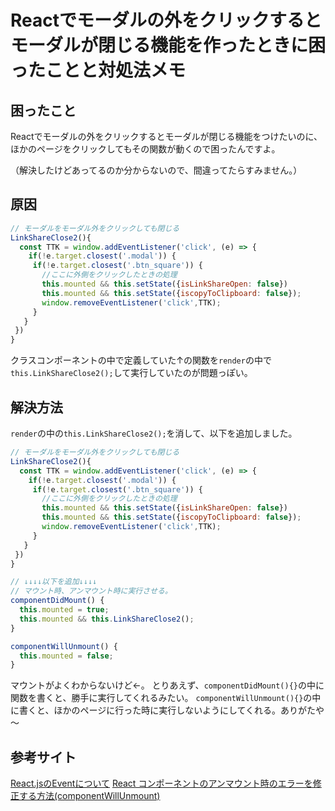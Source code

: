 # Reactでモーダルの外をクリックするとモーダルが閉じる機能を作ったときに困ったことと対処法メモ
## 困ったこと
Reactでモーダルの外をクリックするとモーダルが閉じる機能をつけたいのに、ほかのページをクリックしてもその関数が動くので困ったんですよ。

（解決したけどあってるのか分からないので、間違ってたらすみません。）

## 原因
```javascript
// モーダルをモーダル外をクリックしても閉じる
LinkShareClose2(){
  const TTK = window.addEventListener('click', (e) => {
    if(!e.target.closest('.modal')) {
     if(!e.target.closest('.btn_square')) {
       //ここに外側をクリックしたときの処理
       this.mounted && this.setState({isLinkShareOpen: false})
       this.mounted && this.setState({iscopyToClipboard: false});
       window.removeEventListener('click',TTK);
     }
   }
 })
}
```
クラスコンポーネントの中で定義していた↑の関数を`render`の中で`this.LinkShareClose2();`して実行していたのが問題っぽい。


## 解決方法
`render`の中の`this.LinkShareClose2();`を消して、以下を追加しました。
```javascript
// モーダルをモーダル外をクリックしても閉じる
LinkShareClose2(){
  const TTK = window.addEventListener('click', (e) => {
    if(!e.target.closest('.modal')) {
     if(!e.target.closest('.btn_square')) {
       //ここに外側をクリックしたときの処理
       this.mounted && this.setState({isLinkShareOpen: false})
       this.mounted && this.setState({iscopyToClipboard: false});
       window.removeEventListener('click',TTK);
     }
   }
 })
}

// ↓↓↓↓以下を追加↓↓↓↓
// マウント時、アンマウント時に実行させる。
componentDidMount() {
  this.mounted = true;
  this.mounted && this.LinkShareClose2();
}

componentWillUnmount() {
  this.mounted = false;
}

```

マウントがよくわからないけど←。
とりあえず、`componentDidMount(){}`の中に関数を書くと、勝手に実行してくれるみたい。
  `componentWillUnmount(){}`の中に書くと、ほかのページに行った時に実行しないようにしてくれる。ありがたや～



## 参考サイト
[React.jsのEventについて](https://qiita.com/koba04/items/bf8d02a2d0589e9247a7)
[React コンポーネントのアンマウント時のエラーを修正する方法(componentWillUnmount)](https://alpacat.com/blog/react-unmount-error)
